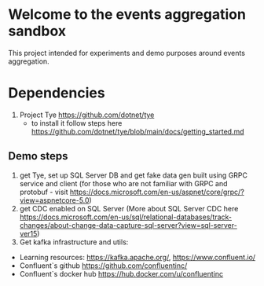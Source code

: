 # Welcome to the events aggregation sandbox

This project intended for experiments and demo purposes around events aggregation.

# Dependencies
1. Project Tye https://github.com/dotnet/tye
    - to install it follow steps here https://github.com/dotnet/tye/blob/main/docs/getting_started.md


## Demo steps
1. get Tye, set up SQL Server DB and get fake data gen built using GRPC service and client 
   (for those who are not familiar with GRPC and protobuf - visit https://docs.microsoft.com/en-us/aspnet/core/grpc/?view=aspnetcore-5.0)
2. get CDC enabled on SQL Server (More about SQL Server CDC here https://docs.microsoft.com/en-us/sql/relational-databases/track-changes/about-change-data-capture-sql-server?view=sql-server-ver15)
3.  Get kafka infrastructure and utils:
   - Learning resources: https://kafka.apache.org/, https://www.confluent.io/
   - Confluent`s github https://github.com/confluentinc/
   - Confluent`s docker hub https://hub.docker.com/u/confluentinc